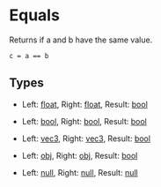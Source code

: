
# Equals

Returns if a and b have the same value.

```
c = a == b
```

## Types

- Left: [float](/MdDocs/Types/Float.md), Right: [float](/MdDocs/Types/Float.md), Result: [bool](/MdDocs/Types/Bool.md)

- Left: [bool](/MdDocs/Types/Bool.md), Right: [bool](/MdDocs/Types/Bool.md), Result: [bool](/MdDocs/Types/Bool.md)

- Left: [vec3](/MdDocs/Types/Vec3.md), Right: [vec3](/MdDocs/Types/Vec3.md), Result: [bool](/MdDocs/Types/Bool.md)

- Left: [obj](/MdDocs/Types/Obj.md), Right: [obj](/MdDocs/Types/Obj.md), Result: [bool](/MdDocs/Types/Bool.md)

- Left: [null](/MdDocs/Types/Null.md), Right: [null](/MdDocs/Types/Null.md), Result: [null](/MdDocs/Types/Null.md)


